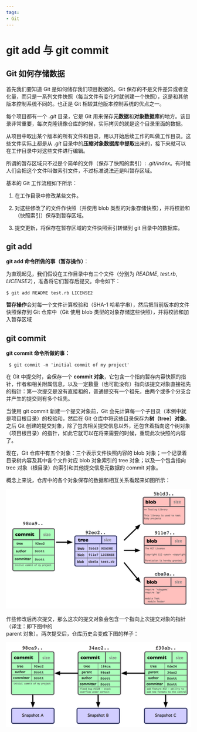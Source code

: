 ```yaml
---
tags: 
- Git
---
```


# git add 与 git commit

## Git 如何存储数据

首先我们要知道 Git 是如何储存我们项目数据的。Git 保存的不是文件差异或者变化量，而只是一系列文件快照（每当文件有变化时就创建一个快照），这是和其他版本控制系统不同的。也正是 Git 相较其他版本控制系统的优点之一。

每个项目都有一个 *.git* 目录，它是 Git 用来保存**元数据**和**对象数据库**的地方。该目录非常重要，每次克隆镜像仓库的时候，实际拷贝的就是这个目录里面的数据。

从项目中取出某个版本的所有文件和目录，用以开始后续工作的叫做工作目录。这些文件实际上都是从 *.git* 目录中的**压缩对象数据库中提取**出来的，接下来就可以在工作目录中对这些文件进行编辑。

所谓的暂存区域只不过是个简单的文件（保存了快照的索引）: *.git/index*。有时候人们会把这个文件叫做索引文件，不过标准说法还是叫暂存区域。

基本的 Git 工作流程如下所示：

1.  在工作目录中修改某些文件。

2.  对这些修改了的文件作快照（并使用 blob 类型的对象存储快照），并将校验和（快照索引）保存到暂存区域。

3.  提交更新，将保存在暂存区域的文件快照索引转储到 git 目录中的数据库。

## git add

**git add 命令所做的事（暂存操作）**：

为直观起见，我们假设在工作目录中有三个文件（分别为 *README*, *test.rb*, *LICENSE2*），准备将它们暂存后提交。命令如下：

```shell
$ git add README test.rb LICENSE2
```

**暂存操作**会对每一个文件计算校验和（SHA-1 哈希字串），然后把当前版本的文件快照保存到 Git 仓库中（Git 使用 blob 类型的对象存储这些快照），并将校验和加入暂存区域

## git commit

**git commit 命令所做的事：**

```shell
 $ git commit -m 'initial commit of my project'
```

在 Git 中提交时，会保存一个 **commit 对象**，它包含一个指向暂存内容快照的指针，作者和相关附属信息，以及一定数量（也可能没有）指向该提交对象直接祖先的指针：第一次提交是没有直接祖的，普通提交有一个祖先，由两个或多个分支合并产生的提交则有多个祖先。

当使用 git commit 新建一个提交对象前，Git 会先计算每一个子目录（本例中就是项目根目录）的校验和，然后在 Git 仓库中将这些目录保存为**树（tree）对象**。之后 Git 创建的提交对象，除了包含相关提交信息以外，还包含着指向这个树对象（项目根目录）的指针，如此它就可以在将来需要的时候，重现此次快照的内容了。

现在，Git 仓库中有五个对象：三个表示文件快照内容的 blob 对象；一个记录着目录树内容及其中各个文件对应 blob 对象索引的 tree 对象；以及一个包含指向 tree 对象（根目录）的索引和其他提交信息元数据的 commit 对象。

概念上来说，仓库中的各个对象保存的数据和相互关系看起来如图所示：

![](../../../附件/git/git_add_01.png)

作些修改后再次提交，那么这次的提交对象会包含一个指向上次提交对象的指针（译注：即下图中的  
parent 对象）。两次提交后，仓库历史会变成下图的样子：

![](../../../附件/git/git_add_02.png)